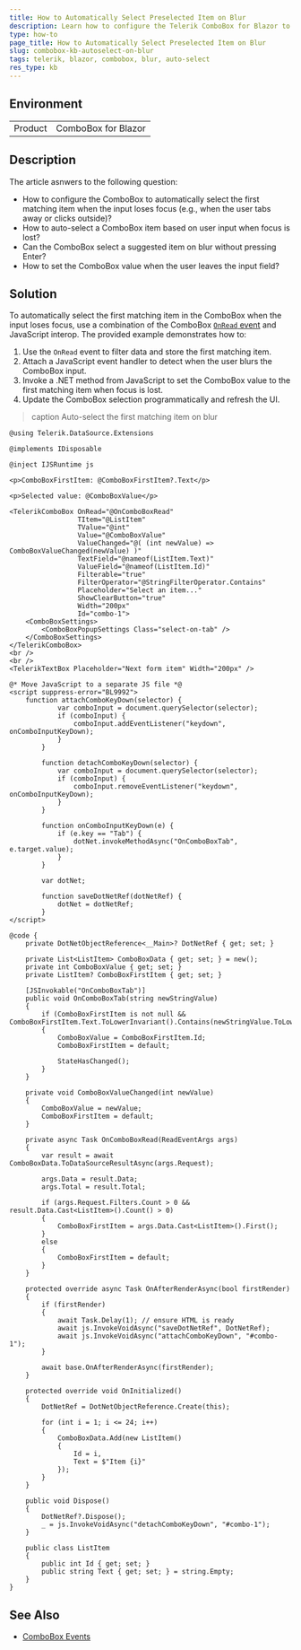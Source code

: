 ```yaml
---
title: How to Automatically Select Preselected Item on Blur
description: Learn how to configure the Telerik ComboBox for Blazor to automatically select the first matching item when the input loses focus.
type: how-to
page_title: How to Automatically Select Preselected Item on Blur
slug: combobox-kb-autoselect-on-blur
tags: telerik, blazor, combobox, blur, auto-select
res_type: kb
---
```


## Environment

<table>
    <tbody>
        <tr>
            <td>Product</td>
            <td>ComboBox for Blazor</td>
        </tr>
    </tbody>
</table>

## Description

The article asnwers to the following question:

* How to configure the ComboBox to automatically select the first matching item when the input loses focus (e.g., when the user tabs away or clicks outside)?
* How to auto-select a ComboBox item based on user input when focus is lost?
* Can the ComboBox select a suggested item on blur without pressing Enter?
* How to set the ComboBox value when the user leaves the input field?

## Solution
To automatically select the first matching item in the ComboBox when the input loses focus, use a combination of the ComboBox [`OnRead` event](slug:components/combobox/events#onread) and JavaScript interop. The provided example demonstrates how to:

1. Use the `OnRead` event to filter data and store the first matching item.
2. Attach a JavaScript event handler to detect when the user blurs the ComboBox input.
3. Invoke a .NET method from JavaScript to set the ComboBox value to the first matching item when focus is lost.
4. Update the ComboBox selection programmatically and refresh the UI.

>caption Auto-select the first matching item on blur

````RAZOR
@using Telerik.DataSource.Extensions

@implements IDisposable

@inject IJSRuntime js

<p>ComboBoxFirstItem: @ComboBoxFirstItem?.Text</p>

<p>Selected value: @ComboBoxValue</p>

<TelerikComboBox OnRead="@OnComboBoxRead"
                 TItem="@ListItem"
                 TValue="@int"
                 Value="@ComboBoxValue"
                 ValueChanged="@( (int newValue) => ComboBoxValueChanged(newValue) )"
                 TextField="@nameof(ListItem.Text)"
                 ValueField="@nameof(ListItem.Id)"
                 Filterable="true"
                 FilterOperator="@StringFilterOperator.Contains"
                 Placeholder="Select an item..."
                 ShowClearButton="true"
                 Width="200px"
                 Id="combo-1">
    <ComboBoxSettings>
        <ComboBoxPopupSettings Class="select-on-tab" />
    </ComboBoxSettings>
</TelerikComboBox>
<br />
<br />
<TelerikTextBox Placeholder="Next form item" Width="200px" />

@* Move JavaScript to a separate JS file *@
<script suppress-error="BL9992">
    function attachComboKeyDown(selector) {
            var comboInput = document.querySelector(selector);
            if (comboInput) {
                comboInput.addEventListener("keydown", onComboInputKeyDown);
            }
        }

        function detachComboKeyDown(selector) {
            var comboInput = document.querySelector(selector);
            if (comboInput) {
                comboInput.removeEventListener("keydown", onComboInputKeyDown);
            }
        }

        function onComboInputKeyDown(e) {
            if (e.key == "Tab") {
                dotNet.invokeMethodAsync("OnComboBoxTab", e.target.value);
            }
        }

        var dotNet;

        function saveDotNetRef(dotNetRef) {
            dotNet = dotNetRef;
        }
</script>

@code {
    private DotNetObjectReference<__Main>? DotNetRef { get; set; }

    private List<ListItem> ComboBoxData { get; set; } = new();
    private int ComboBoxValue { get; set; }
    private ListItem? ComboBoxFirstItem { get; set; }

    [JSInvokable("OnComboBoxTab")]
    public void OnComboBoxTab(string newStringValue)
    {
        if (ComboBoxFirstItem is not null && ComboBoxFirstItem.Text.ToLowerInvariant().Contains(newStringValue.ToLowerInvariant()))
        {
            ComboBoxValue = ComboBoxFirstItem.Id;
            ComboBoxFirstItem = default;

            StateHasChanged();
        }
    }

    private void ComboBoxValueChanged(int newValue)
    {
        ComboBoxValue = newValue;
        ComboBoxFirstItem = default;
    }

    private async Task OnComboBoxRead(ReadEventArgs args)
    {
        var result = await ComboBoxData.ToDataSourceResultAsync(args.Request);

        args.Data = result.Data;
        args.Total = result.Total;

        if (args.Request.Filters.Count > 0 && result.Data.Cast<ListItem>().Count() > 0)
        {
            ComboBoxFirstItem = args.Data.Cast<ListItem>().First();
        }
        else
        {
            ComboBoxFirstItem = default;
        }
    }

    protected override async Task OnAfterRenderAsync(bool firstRender)
    {
        if (firstRender)
        {
            await Task.Delay(1); // ensure HTML is ready
            await js.InvokeVoidAsync("saveDotNetRef", DotNetRef);
            await js.InvokeVoidAsync("attachComboKeyDown", "#combo-1");
        }

        await base.OnAfterRenderAsync(firstRender);
    }

    protected override void OnInitialized()
    {
        DotNetRef = DotNetObjectReference.Create(this);

        for (int i = 1; i <= 24; i++)
        {
            ComboBoxData.Add(new ListItem()
            {
                Id = i,
                Text = $"Item {i}"
            });
        }
    }

    public void Dispose()
    {
        DotNetRef?.Dispose();
        _ = js.InvokeVoidAsync("detachComboKeyDown", "#combo-1");
    }

    public class ListItem
    {
        public int Id { get; set; }
        public string Text { get; set; } = string.Empty;
    }
}
````
## See Also

- [ComboBox Events](slug:components/combobox/events)
